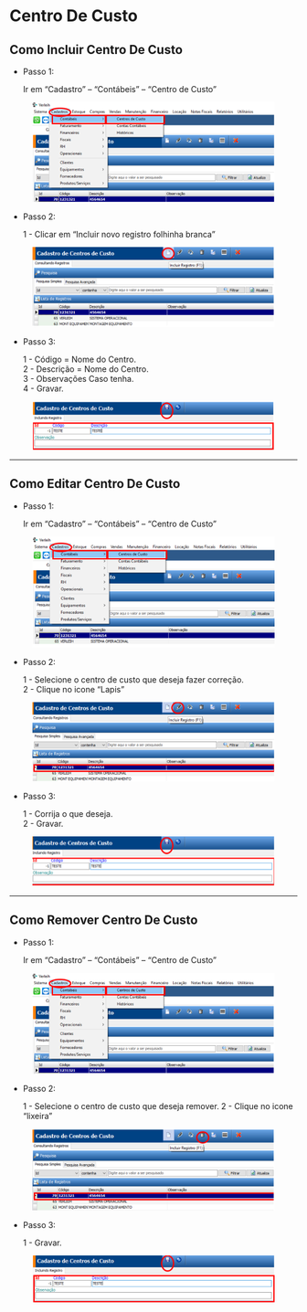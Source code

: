 # Centro De Custo

## Como Incluir Centro De Custo

*   Passo 1:

    Ir em “Cadastro” – “Contábeis” – “Centro de Custo”

<figure><img src="../../../.gitbook/assets/image (42).png" alt=""><figcaption></figcaption></figure>

*   Passo 2:

    1 - Clicar em “Incluir novo registro folhinha branca”

<figure><img src="../../../.gitbook/assets/image (1) (1) (1) (1) (1) (1) (1).png" alt=""><figcaption></figcaption></figure>

*   Passo 3:

    1 - Código = Nome do Centro.\
    2 - Descrição = Nome do Centro.\
    3 - Observações Caso tenha.\
    4 - Gravar.

<figure><img src="../../../.gitbook/assets/image (2) (1) (1) (1) (1) (1) (1).png" alt=""><figcaption></figcaption></figure>

***

## Como Editar Centro De Custo

*   Passo 1:

    Ir em “Cadastro” – “Contábeis” – “Centro de Custo”

<figure><img src="../../../.gitbook/assets/image (3) (1) (1) (1) (1) (1).png" alt=""><figcaption></figcaption></figure>

*   Passo 2:

    1 - Selecione o centro de custo que deseja fazer correção.\
    2 - Clique no icone “Lapis”

<figure><img src="../../../.gitbook/assets/image (4) (1) (1) (1) (1).png" alt=""><figcaption></figcaption></figure>

*   Passo 3:

    1 - Corrija o que deseja.\
    2 - Gravar.

<figure><img src="../../../.gitbook/assets/image (5) (1) (1) (1) (1).png" alt=""><figcaption></figcaption></figure>

***

## Como Remover Centro De Custo

*   Passo 1:

    Ir em “Cadastro” – “Contábeis” – “Centro de Custo”

<figure><img src="../../../.gitbook/assets/image (6) (1) (1) (1) (1).png" alt=""><figcaption></figcaption></figure>

*   Passo 2:

    1 - Selecione o centro de custo que deseja remover. 2 - Clique no icone “lixeira”

<figure><img src="../../../.gitbook/assets/image (7) (1) (1) (1) (1).png" alt=""><figcaption></figcaption></figure>

*   Passo 3:

    1 - Gravar.

<figure><img src="../../../.gitbook/assets/image (631).png" alt=""><figcaption></figcaption></figure>
